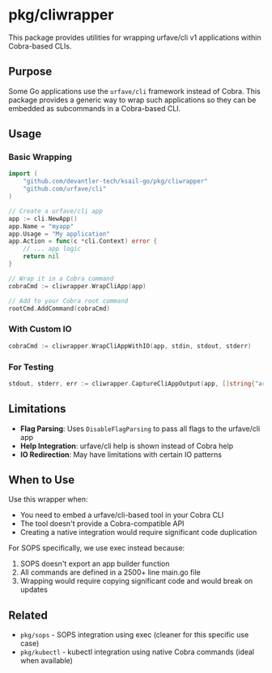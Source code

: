 # pkg/cliwrapper

This package provides utilities for wrapping urfave/cli v1 applications within Cobra-based CLIs.

## Purpose

Some Go applications use the `urfave/cli` framework instead of Cobra. This package provides a generic way to wrap such applications so they can be embedded as subcommands in a Cobra-based CLI.

## Usage

### Basic Wrapping

```go
import (
    "github.com/devantler-tech/ksail-go/pkg/cliwrapper"
    "github.com/urfave/cli"
)

// Create a urfave/cli app
app := cli.NewApp()
app.Name = "myapp"
app.Usage = "My application"
app.Action = func(c *cli.Context) error {
    // ... app logic
    return nil
}

// Wrap it in a Cobra command
cobraCmd := cliwrapper.WrapCliApp(app)

// Add to your Cobra root command
rootCmd.AddCommand(cobraCmd)
```

### With Custom IO

```go
cobraCmd := cliwrapper.WrapCliAppWithIO(app, stdin, stdout, stderr)
```

### For Testing

```go
stdout, stderr, err := cliwrapper.CaptureCliAppOutput(app, []string{"arg1", "arg2"})
```

## Limitations

- **Flag Parsing**: Uses `DisableFlagParsing` to pass all flags to the urfave/cli app
- **Help Integration**: urfave/cli help is shown instead of Cobra help
- **IO Redirection**: May have limitations with certain IO patterns

## When to Use

Use this wrapper when:
- You need to embed a urfave/cli-based tool in your Cobra CLI
- The tool doesn't provide a Cobra-compatible API
- Creating a native integration would require significant code duplication

For SOPS specifically, we use exec instead because:
1. SOPS doesn't export an app builder function
2. All commands are defined in a 2500+ line main.go file
3. Wrapping would require copying significant code and would break on updates

## Related

- `pkg/sops` - SOPS integration using exec (cleaner for this specific use case)
- `pkg/kubectl` - kubectl integration using native Cobra commands (ideal when available)
